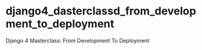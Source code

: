 # django4_dasterclassd_from_development_to_deployment
Django 4 Masterclass: From Development To Deployment
